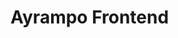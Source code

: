 # Ayrampo Frontend

<!-- [![Netlify Status](https://api.netlify.com/api/v1/badges/5d7ad920-b913-44cd-a7e3-3bef28f5a85b/deploy-status)](https://app.netlify.com/sites/ayrampo/deploys) -->

